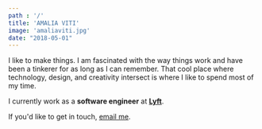 ```yaml
---
path : '/'
title: 'AMALIA VITI'
image: 'amaliaviti.jpg'
date: "2018-05-01"
---
```


I like to make things. I am fascinated with the way things work and have been a tinkerer for as long as I can remember. That cool place where technology, design, and creativity intersect is where I like to spend most of my time.

I currently work as a **software engineer** at **[Lyft](https://www.lyft.com)**.

If you'd like to get in touch, <a href="mailto:amalia.viti@gmail.com" target="_blank">email me</a>.
